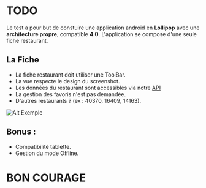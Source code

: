 
# TODO

Le test a pour but de constuire une application android en **Lollipop** avec une **architecture propre**, compatible  **4.0**.
L'application se compose d'une seule fiche restaurant.


## La Fiche

- La fiche restaurant doit utiliser une ToolBar.
- La vue respecte le design du screenshot.
- Les données du restaurant sont accessibles via notre [API](http://api.lafourchette.com/api?key=IPHONEPRODEDCRFV&method=restaurant_get_info&id_restaurant=6861)
- La gestion des favoris n'est pas demandée.
- D'autres restaurants ? (ex : 40370, 16409, 14163).

![Alt Exemple](https://github.com/pcolet/LF_TEST_AND_WPL/blob/master/fiche.png)



## Bonus :

- Compatibilité tablette.
- Gestion du mode Offline.


# BON COURAGE

